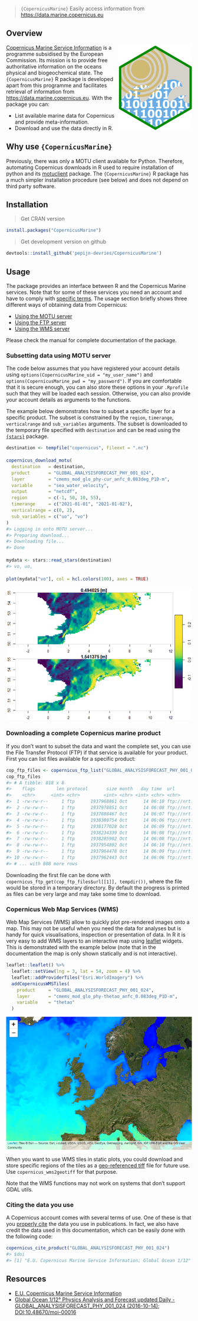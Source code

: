 
> `{CopernicusMarine}` Easily access information from
> <https://data.marine.copernicus.eu>

## Overview

<a href="https://github.com/pepijn-devries/CopernicusMarine/"><img src="man/figures/logo.png" alt="CopernicusMarine logo" align="right" /></a>

[Copernicus Marine Service
Information](https://marine.copernicus.eu/about) is a programme
subsidised by the European Commission. Its mission is to provide free
authoritative information on the oceans physical and biogeochemical
state. The `{CopernicusMarine}` R package is developed apart from this
programme and facilitates retrieval of information from
<https://data.marine.copernicus.eu>. With the package you can:

-   List available marine data for Copernicus and provide
    meta-information.
-   Download and use the data directly in R.

## Why use `{CopernicusMarine}`

Previously, there was only a MOTU client available for Python.
Therefore, automating Copernicus downloads in R used to require
installation of python and its
[motuclient](https://pypi.org/project/motuclient/) package. The
`{CopernicusMarine}` R package has a much simpler installation procedure
(see below) and does not depend on third party software.

## Installation

> Get CRAN version

``` r
install.packages("CopernicusMarine")
```

> Get development version on github

``` r
devtools::install_github('pepijn-devries/CopernicusMarine')
```

## Usage

The package provides an interface between R and the Copernicus Marine
services. Note that for some of these services you need an account and
have to comply with [specific
terms](https://marine.copernicus.eu/user-corner/service-commitments-and-licence).
The usage section briefly shows three different ways of obtaining data
from Copernicus:

-   [Using the MOTU server](#sec-motu)
-   [Using the FTP server](#sec-ftp)
-   [Using the WMS server](#sec-wms)

Please check the manual for complete documentation of the package.

<h3 id="sec-motu">
Subsetting data using MOTU server
</h3>

The code below assumes that you have registered your account details
using `options(CopernicusMarine_uid = "my_user_name")` and
`options(CopernicusMarine_pwd = "my_password")`. If you are comfortable
that it is secure enough, you can also store these options in your
`.Rprofile` such that they will be loaded each session. Otherwise, you
can also provide your account details as arguments to the functions.

The example below demonstrates how to subset a specific layer for a
specific product. The subset is constrained by the `region`,
`timerange`, `verticalrange` and `sub_variables` arguments. The subset
is downloaded to the temporary file specified with `destination` and can
be read using the [`{stars}`](https://r-spatial.github.io/stars/)
package.

``` r
destination <- tempfile("copernicus", fileext = ".nc")

copernicus_download_motu(
  destination   = destination,
  product       = "GLOBAL_ANALYSISFORECAST_PHY_001_024",
  layer         = "cmems_mod_glo_phy-cur_anfc_0.083deg_P1D-m",
  variable      = "sea_water_velocity",
  output        = "netcdf",
  region        = c(-1, 50, 10, 55),
  timerange     = c("2021-01-01", "2021-01-02"),
  verticalrange = c(0, 2),
  sub_variables = c("uo", "vo")
)
#> Logging in onto MOTU server...
#> Preparing download...
#> Downloading file...
#> Done

mydata <- stars::read_stars(destination)
#> vo, uo,

plot(mydata["vo"], col = hcl.colors(100), axes = TRUE)
```

![](man/figures/README-motu-subset-1.png)<!-- -->

<h3 id="sec-ftp">
Downloading a complete Copernicus marine product
</h3>

If you don’t want to subset the data and want the complete set, you can
use the File Transfer Protocol (FTP) if that service is available for
your product. First you can list files available for a specific product:

``` r
cop_ftp_files <- copernicus_ftp_list("GLOBAL_ANALYSISFORECAST_PHY_001_024", "cmems_mod_glo_phy-cur_anfc_0.083deg_P1D-m")
cop_ftp_files
#> # A tibble: 818 x 8
#>    flags        len protocol       size month   day time  url                   
#>    <chr>      <int> <chr>         <int> <chr> <int> <chr> <chr>                 
#>  1 -rw-rw-r--     1 ftp      1937968861 Oct      14 06:10 ftp://nrt.cmems-du.eu~
#>  2 -rw-rw-r--     1 ftp      1937978851 Oct      14 06:08 ftp://nrt.cmems-du.eu~
#>  3 -rw-rw-r--     1 ftp      1937888467 Oct      14 06:07 ftp://nrt.cmems-du.eu~
#>  4 -rw-rw-r--     1 ftp      1938380754 Oct      14 06:06 ftp://nrt.cmems-du.eu~
#>  5 -rw-rw-r--     1 ftp      1938177028 Oct      14 06:09 ftp://nrt.cmems-du.eu~
#>  6 -rw-rw-r--     1 ftp      1938234339 Oct      14 06:08 ftp://nrt.cmems-du.eu~
#>  7 -rw-rw-r--     1 ftp      1938285902 Oct      14 06:08 ftp://nrt.cmems-du.eu~
#>  8 -rw-rw-r--     1 ftp      1937954892 Oct      14 06:10 ftp://nrt.cmems-du.eu~
#>  9 -rw-rw-r--     1 ftp      1937964478 Oct      14 06:09 ftp://nrt.cmems-du.eu~
#> 10 -rw-rw-r--     1 ftp      1937962443 Oct      14 06:06 ftp://nrt.cmems-du.eu~
#> # ... with 808 more rows
```

Downloading the first file can be done with
`copernicus_ftp_get(cop_ftp_files$url[[1]], tempdir())`, where the file
would be stored in a temporary directory. By default the progress is
printed as files can be very large and may take some time to download.

<h3 id="sec-wms">
Copernicus Web Map Services (WMS)
</h3>

Web Map Services (WMS) allow to quickly plot pre-rendered images onto a
map. This may not be useful when you need the data for analyses but is
handy for quick visualisations, inspection or presentation of data. In R
it is very easy to add WMS layers to an interactive map using
[leaflet](https://rstudio.github.io/leaflet/) widgets. This is
demonstrated with the example below (note that in the documentation the
map is only shown statically and is not interactive).

``` r
leaflet::leaflet() %>%
  leaflet::setView(lng = 3, lat = 54, zoom = 4) %>%
  leaflet::addProviderTiles("Esri.WorldImagery") %>%
  addCopernicusWMSTiles(
    product     = "GLOBAL_ANALYSISFORECAST_PHY_001_024",
    layer       = "cmems_mod_glo_phy-thetao_anfc_0.083deg_P1D-m",
    variable    = "thetao"
  )
```

![](man/figures/README-leaflet-1.png)<!-- -->

When you want to use WMS tiles in static plots, you could download and
store specific regions of the tiles as a [geo-referenced
tiff](https://en.wikipedia.org/wiki/GeoTIFF) file for future use. Use
`copernicus_wms2geotiff` for that purpose.

Note that the WMS functions may not work on systems that don’t support
GDAL utils.

### Citing the data you use

A Copernicus account comes with several terms of use. One of these is
that you [properly
cite](https://help.marine.copernicus.eu/en/articles/4444611-how-to-cite-or-reference-copernicus-marine-products-and-services)
the data you use in publications. In fact, we also have credit the data
used in this documentation, which can be easily done with the following
code:

``` r
copernicus_cite_product("GLOBAL_ANALYSISFORECAST_PHY_001_024")
#> $doi
#> [1] "E.U. Copernicus Marine Service Information; Global Ocean 1/12° Physics Analysis and Forecast updated Daily - GLOBAL_ANALYSISFORECAST_PHY_001_024 (2016-10-14). DOI:10.48670/moi-00016"
```

## Resources

-   [E.U. Copernicus Marine Service
    Information](https://data.marine.copernicus.eu)
-   [Global Ocean 1/12° Physics Analysis and Forecast updated Daily -
    GLOBAL_ANALYSISFORECAST_PHY_001_024 (2016-10-14);
    DOI:10.48670/moi-00016](https://doi.org/10.48670/moi-00016)

